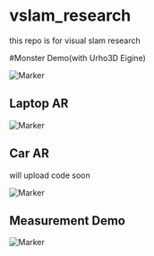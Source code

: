 # vslam_research
this repo is for visual slam research

#Monster Demo(with Urho3D Eigine)

![Marker](https://github.com/castiel520/vslam_research/blob/master/monster.png)

## Laptop AR

![Marker](https://github.com/castiel520/vslam_research/blob/master/labtop-AR-demo/labtop2.png)

## Car AR

will upload code soon

![Marker](https://github.com/castiel520/vslam_research/blob/master/labtop-AR-demo/Car.png)

## Measurement Demo
![Marker](https://github.com/castiel520/vslam_research/blob/master/measurement.png)
